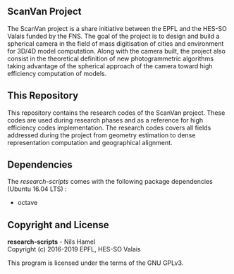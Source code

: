 ## ScanVan Project

The ScanVan project is a share initiative between the EPFL and the HES-SO Valais funded by the FNS. The goal of the project is to design and build a spherical camera in the field of mass digitisation of cities and environment for 3D/4D model computation. Along with the camera built, the project also consist in the theoretical definition of new photogrammetric algorithms taking advantage of the spherical approach of the camera toward high efficiency computation of models.

## This Repository

This repository contains the research codes of the ScanVan project. These codes are used during research phases and as a reference for high efficiency codes implementation. The research codes covers all fields addressed during the project from geometry estimation to dense representation computation and geographical alignment.

## Dependencies

The _research-scripts_ comes with the following package dependencies (Ubuntu 16.04 LTS) :

* octave

## Copyright and License

**research-scripts** - Nils Hamel <br >
Copyright (c) 2016-2019 EPFL, HES-SO Valais

This program is licensed under the terms of the GNU GPLv3.
